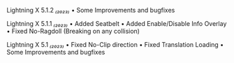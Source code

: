 Lightning X 5.1.2 _₍₂₀₂₃₎_
• Some Improvements and bugfixes

Lightning X 5.1.1 _₍₂₀₂₃₎_
• Added Seatbelt 
• Added Enable/Disable Info Overlay 
• Fixed No-Ragdoll (Breaking on any collision)

Lightning X 5.1 _₍₂₀₂₃₎_
• Fixed No-Clip direction 
• Fixed Translation Loading 
• Some Improvements and bugfixes
